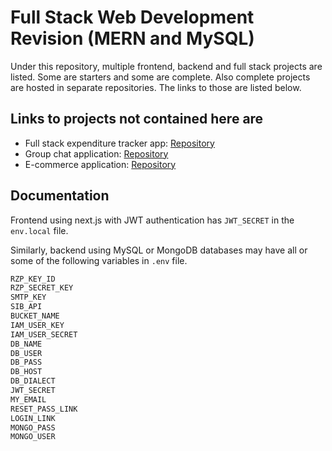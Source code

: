 
# Full Stack Web Development Revision (MERN and MySQL)

Under this repository, multiple frontend, backend and full stack projects are listed. Some are starters and some are complete. Also complete projects are hosted in separate repositories. The links to those are listed below.

## Links to projects not contained here are

- Full stack expenditure tracker app: [Repository](https://github.com/ajaycc17/expense-tracker)
- Group chat application: [Repository](https://github.com/ajaycc17/group-chat-app)
- E-commerce application: [Repository](https://github.com/ajaycc17/e-commerce-app)

## Documentation

Frontend using next.js with JWT authentication has `JWT_SECRET` in the `env.local` file.

Similarly, backend using MySQL or MongoDB databases may have all or some of the following variables in `.env` file.

```bash
RZP_KEY_ID
RZP_SECRET_KEY
SMTP_KEY
SIB_API
BUCKET_NAME
IAM_USER_KEY
IAM_USER_SECRET
DB_NAME
DB_USER
DB_PASS
DB_HOST
DB_DIALECT
JWT_SECRET
MY_EMAIL
RESET_PASS_LINK
LOGIN_LINK
MONGO_PASS
MONGO_USER

```
